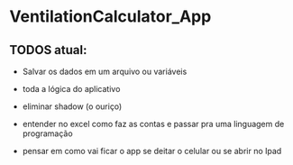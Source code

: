 # VentilationCalculator_App

## TODOS atual:

* Salvar os dados em um arquivo ou variáveis

* toda a lógica do aplicativo

* eliminar shadow (o ouriço)

* entender no excel como faz as contas e passar pra uma linguagem de programação

* pensar em como vai ficar o app se deitar o celular ou se abrir no Ipad
